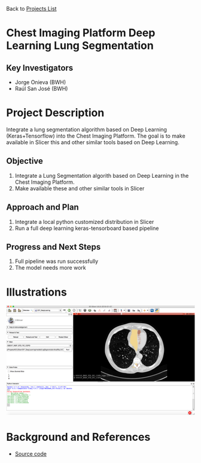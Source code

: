 Back to [Projects List](../../README.md#ProjectsList)

# Chest Imaging Platform Deep Learning Lung Segmentation

## Key Investigators

- Jorge Onieva (BWH)
- Raúl San José (BWH)

# Project Description
Integrate a lung segmentation algorithm based on Deep Learning (Keras+Tensorflow) into the Chest Imaging Platform. 
The goal is to make available in Slicer this and other similar tools based on Deep Learning.

## Objective

1. Integrate a Lung Segmentation algorith based on Deep Learning in the Chest Imaging Platform. 
1. Make available these and other similar tools in Slicer

## Approach and Plan

1. Integrate a local python customized distribution in Slicer
1. Run a full deep learning keras-tensorboard based pipeline

## Progress and Next Steps

1. Full pipeline was run successfully
1. The model needs more work

# Illustrations

<!--Add pictures and links to videos that demonstrate what has been accomplished.-->

!["Lung segmentation" pipeline](CIP-1.png)


# Background and References

- [Source code](https://github.com/acil-bwh/ChestImagingPlatform)
